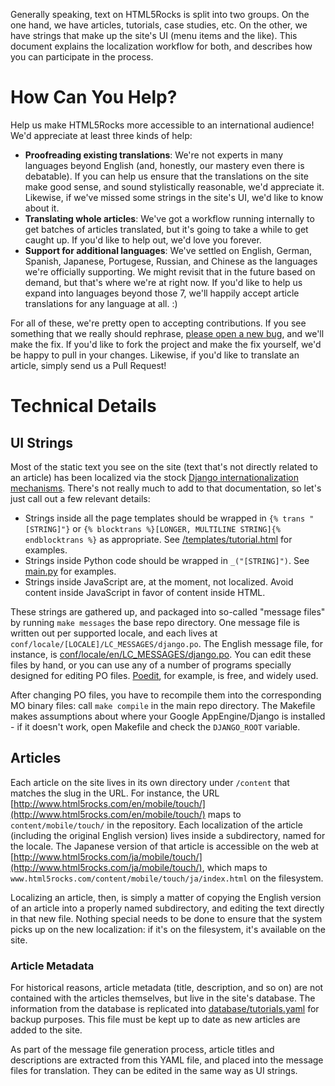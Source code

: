 Generally speaking, text on HTML5Rocks is split into two groups. On the one hand, we have articles, tutorials, case studies, etc. On the other, we have strings that make up the site's UI (menu items and the like). This document explains the localization workflow for both, and describes how you can participate in the process.

# How Can You Help?

Help us make HTML5Rocks more accessible to an international audience! We'd appreciate at least three kinds of help:

* **Proofreading existing translations**: We're not experts in many languages beyond English (and, honestly, our mastery even there is debatable). If you can help us ensure that the translations on the site make good sense, and sound stylistically reasonable, we'd appreciate it. Likewise, if we've missed some strings in the site's UI, we'd like to know about it.
* **Translating whole articles**: We've got a workflow running internally to get batches of articles translated, but it's going to take a while to get caught up. If you'd like to help out, we'd love you forever.
* **Support for additional languages**: We've settled on English, German, Spanish, Japanese, Portugese, Russian, and Chinese as the languages we're officially supporting. We might revisit that in the future based on demand, but that's where we're at right now. If you'd like to help us expand into languages beyond those 7, we'll happily accept article translations for any language at all. :)

For all of these, we're pretty open to accepting contributions. If you see something that we really should rephrase, [please open a new bug](https://github.com/html5rocks/www.html5rocks.com/issues), and we'll make the fix. If you'd like to fork the project and make the fix yourself, we'd be happy to pull in your changes. Likewise, if you'd like to translate an article, simply send us a Pull Request!

# Technical Details
## UI Strings

Most of the static text you see on the site (text that's not directly related to an article) has been localized via the stock [Django internationalization mechanisms](https://docs.djangoproject.com/en/dev/topics/i18n/). There's not really much to add to that documentation, so let's just call out a few relevant details:

* Strings inside all the page templates should be wrapped in `{% trans "[STRING]"}` or `{% blocktrans %}[LONGER, MULTILINE STRING]{% endblocktrans %}` as appropriate. See [/templates/tutorial.html](../blob/master/templates/tutorial.html) for examples.
* Strings inside Python code should be wrapped in `_("[STRING]")`. See [main.py](../blob/master/main.py) for examples.
* Strings inside JavaScript are, at the moment, not localized. Avoid content inside JavaScript in favor of content inside HTML.

These strings are gathered up, and packaged into so-called "message files" by running `make messages` the base repo directory. One message file is written out per supported locale, and each lives at `conf/locale/[LOCALE]/LC_MESSAGES/django.po`. The English message file, for instance, is [conf/locale/en/LC_MESSAGES/django.po](../blob/master/conf/locale/en/LC_MESSAGES/django.po). You can edit these files by hand, or you can use any of a number of programs specially designed for editing PO files. [Poedit](http://www.poedit.net/), for example, is free, and widely used.

After changing PO files, you have to recompile them into the corresponding MO binary files: call `make compile` in the main repo directory. The Makefile makes assumptions about where your Google AppEngine/Django is installed - if it doesn't work, open Makefile and check the `DJANGO_ROOT` variable.

## Articles

Each article on the site lives in its own directory under `/content` that matches the slug in the URL. For instance, the URL [http://www.html5rocks.com/en/mobile/touch/](http://www.html5rocks.com/en/mobile/touch/) maps to `content/mobile/touch/` in the repository. Each localization of the article (including the original English version) lives inside a subdirectory, named for the locale. The Japanese version of that article is accessible on the web at [http://www.html5rocks.com/ja/mobile/touch/](http://www.html5rocks.com/ja/mobile/touch/), which maps to `www.html5rocks.com/content/mobile/touch/ja/index.html` on the filesystem.

Localizing an article, then, is simply a matter of copying the English version of an article into a properly named subdirectory, and editing the text directly in that new file. Nothing special needs to be done to ensure that the system picks up on the new localization: if it's on the filesystem, it's available on the site.

### Article Metadata

For historical reasons, article metadata (title, description, and so on) are not contained with the articles themselves, but live in the site's database. The information from the database is replicated into [database/tutorials.yaml](../blob/master/database/tutorials.yaml) for backup purposes. This file must be kept up to date as new articles are added to the site.

As part of the message file generation process, article titles and descriptions are extracted from this YAML file, and placed into the message files for translation. They can be edited in the same way as UI strings.
